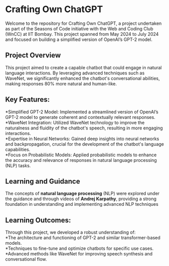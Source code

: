 # Crafting Own ChatGPT

Welcome to the repository for Crafting Own ChatGPT, a project undertaken as part of the Seasons of Code initiative with the Web and Coding Club (WnCC) at IIT Bombay. This project spanned from May 2024 to July 2024 and focused on building a simplified version of OpenAI’s GPT-2 model.

## Project Overview

This project aimed to create a capable chatbot that could engage in natural language interactions. By leveraging advanced techniques such as WaveNet, we significantly enhanced the chatbot's conversational abilities, making responses 80% more natural and human-like.

## Key Features:

*Simplified GPT-2 Model: Implemented a streamlined version of OpenAI’s GPT-2 model to generate coherent and contextually relevant responses.<br>
*WaveNet Integration: Utilized WaveNet technology to improve the naturalness and fluidity of the chatbot's speech, resulting in more engaging interactions.<br>
*Expertise in Neural Networks: Gained deep insights into neural networks and backpropagation, crucial for the development of the chatbot's language capabilities.<br>
*Focus on Probabilistic Models: Applied probabilistic models to enhance the accuracy and relevance of responses in natural language processing (NLP) tasks.

## Learning and Guidance
The concepts of **natural language processing** (NLP) were explored under the guidance and through videos of **Andrej Karpathy**, providing a strong foundation in understanding and implementing advanced NLP techniques

## Learning Outcomes:

Through this project, we developed a robust understanding of:<br>
*The architecture and functioning of GPT-2 and similar transformer-based models.<br>
*Techniques to fine-tune and optimize chatbots for specific use cases.<br>
*Advanced methods like WaveNet for improving speech synthesis and conversational flow.
